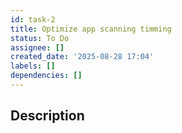 ```yaml
---
id: task-2
title: Optimize app scanning timming
status: To Do
assignee: []
created_date: '2025-08-28 17:04'
labels: []
dependencies: []
---
```


## Description

